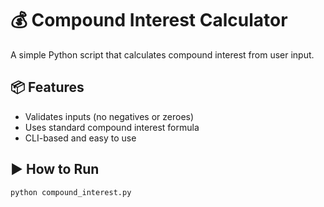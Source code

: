 # 💰 Compound Interest Calculator
A simple Python script that calculates compound interest from user input.

## 📦 Features
- Validates inputs (no negatives or zeroes)
- Uses standard compound interest formula
- CLI-based and easy to use

## ▶️ How to Run
```bash
python compound_interest.py
